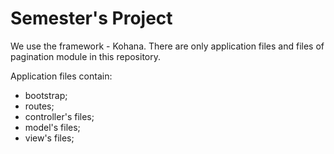 Semester's Project
================

We use the framework - Kohana.
There are only application files and files of pagination module in this repository.

Application files contain:
 * bootstrap;
 * routes;
 * controller's files;
 * model's files;
 * view's files;

